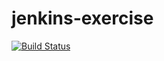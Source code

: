 # jenkins-exercise
[![Build Status](http://ec2-35-182-81-66.ca-central-1.compute.amazonaws.com/buildStatus/icon?job=jenkins-github-challenge)](http://ec2-35-182-81-66.ca-central-1.compute.amazonaws.com/job/jenkins-github-challenge/)
